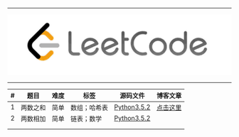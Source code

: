 <hr>

![](https://github.com/Liuyang0001/LeetCode_By_Python/blob/master/others/leetcodeico.jpg)

<hr>


| #    | 题目     | 难度 | 标签         | 源码文件                                                     | 博客文章                                                     |
| ---- | -------- | ---- | ------------ | ------------------------------------------------------------ | ------------------------------------------------------------ |
| 1    | 两数之和 | 简单 | 数组；哈希表 | [Python3.5.2](https://github.com/Liuyang0001/LeetCode_By_Python/blob/master/Codes/1_TwoSum.py) | [点击这里](https://liuyang0001.github.io/2020/01/02/1-%E4%B8%A4%E6%95%B0%E4%B9%8B%E5%92%8C/) |
| 2    | 两数相加 | 简单 | 链表；数学   | [Python3.5.2](https://github.com/Liuyang0001/LeetCode_By_Python/blob/master/Codes/) |                                                              |
|      |          |      |              |                                                              |                                                              |
|      |          |      |              |                                                              |                                                              |




